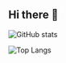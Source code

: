 ## Hi there 👋
![GitHub stats](https://github-readme-stats.vercel.app/api?username=VinciWu557)

![Top Langs](https://github-readme-stats.vercel.app/api/top-langs/?username=VinciWu557)

<!--
**VinciWu557/VinciWu557** is a ✨ _special_ ✨ repository because its `README.md` (this file) appears on your GitHub profile.

Here are some ideas to get you started:

- 🔭 I’m currently working on ...
- 🌱 I’m currently learning ...
- 👯 I’m looking to collaborate on ...
- 🤔 I’m looking for help with ...
- 💬 Ask me about ...
- 📫 How to reach me: ...
- 😄 Pronouns: ...
- ⚡ Fun fact: ...
-->
